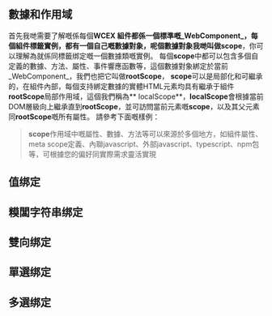 <!--DESC: {icon:{name:"explore"},id:2} -->



## 數據和作用域
首先我哋需要了解嘅係每個**WCEX **組件都係一個標準嘅_WebComponent_，每個組件標籤實例，都有一個自己嘅數據對象，呢個數據對象我哋叫做**scope**，你可以理解為就係同標籤绑定嘅一個數據類嘅實例。
每個**scope**中都可以包含多個自定義的數據、方法、屬性、事件響應函數等，這個數據對象綁定於當前_WebComponent_，我們也把它叫做**rootScope**， **scope**可以是局部化和可繼承的，在組件內部，每個支持綁定數據的實體HTML元素均具有繼承于組件**rootScope**局部作用域，這個我們稱為** localScope**，**localScope**會根據當前DOM層級向上繼承直到**rootScope**，並可訪問當前元素嘅**scope**，以及其父元素同**rootScope**嘅所有屬性。 請參考下面嘅樣例：

> **scope**作用域中嘅屬性、數據、方法等可以來源於多個地方，如組件屬性、meta scope定義、內聯javascript、外部javascript、typescript、npm包等，可根據您的偏好同實際需求靈活實現

<div><wcex-doc.com-playground files="['ext/app1/index.html','ext/app1/app.html','ext/app1/data.js']"></wcex-doc.com-playground></div>


## 值绑定

## 糢闆字符串绑定


## 雙向绑定


## 單選绑定


## 多選绑定

